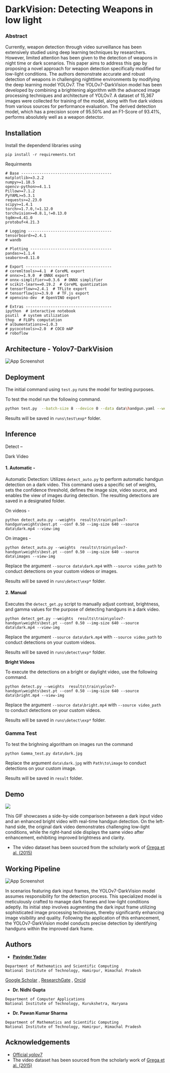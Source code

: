 
# DarkVision: Detecting Weapons in low light

### Abstract

Currently, weapon detection through video surveillance has been extensively studied using deep learning techniques by researchers. However, limited attention has been given to the detection of weapons in night time or dark scenarios. This paper aims to address this gap by proposing a novel approach for weapon detection specifically modified for low-light conditions. The authors demonstrate accurate and robust detection of weapons in challenging nighttime environments by modifying the deep learning model YOLOv7. The YOLOv7-DarkVision model has been developed by combining a brightening algorithm with the advanced image  processing techniques and architecture of YOLOv7. A dataset of 15,367 images were collected for training of the model, along with five dark videos from various sources for performance evaluation. The derived detection model, which has a precision score of 95.50% and an F1-Score of 93.41%, performs absolutely well as a weapon detector.


## Installation

Install the dependend libraries using

```
pip install -r requirements.txt
```

Requirments

``` 
# Base ----------------------------------------
matplotlib>=3.2.2
numpy>=1.18.5
opencv-python>=4.1.1
Pillow>=7.1.2
PyYAML>=5.3.1
requests>=2.23.0
scipy>=1.4.1
torch>=1.7.0,!=1.12.0
torchvision>=0.8.1,!=0.13.0
tqdm>=4.41.0
protobuf<4.21.3

# Logging -------------------------------------
tensorboard>=2.4.1
# wandb

# Plotting ------------------------------------
pandas>=1.1.4
seaborn>=0.11.0

# Export --------------------------------------
# coremltools>=4.1  # CoreML export
# onnx>=1.9.0  # ONNX export
# onnx-simplifier>=0.3.6  # ONNX simplifier
# scikit-learn==0.19.2  # CoreML quantization
# tensorflow>=2.4.1  # TFLite export
# tensorflowjs>=3.9.0  # TF.js export
# openvino-dev  # OpenVINO export

# Extras --------------------------------------
ipython  # interactive notebook
psutil  # system utilization
thop  # FLOPs computation
# albumentations>=1.0.3
# pycocotools>=2.0  # COCO mAP
# roboflow
```



## Architecture - Yolov7-DarkVision

![App Screenshot ](https://i.ibb.co/4sTRsXv/1.png>)
## Deployment

The initial command using ``test.py`` runs the model for testing purposes. 

To test the model run the following command.

```bash
python test.py  --batch-size 8 --device 0 --data data\handgun.yaml --weights results\train\yolov7-handgun\weights\last.pt --conf 0.50 --project results
```
Results will be saved in `runs\test\exp*`  folder.

 ## Inference

Detect –


Dark Video 


#### 1.	**Automatic**  -
Automatic Detection: Utilizes ``detect_auto.py`` to perform automatic handgun detection on a dark video. This command uses a specific set of weights, sets the confidence threshold, defines the image size, video source, and enables the view of images during detection. The resulting detections are saved in a designated folder.

On videos -
```
python detect_auto.py --weights  results\train\yolov7-handgun\weights\best.pt --conf 0.50 --img-size 640 --source data\dark.mp4 --view-img
```

On images -
```
python detect_auto.py --weights  results\train\yolov7-handgun\weights\best.pt --conf 0.50 --img-size 640 --source data\images --view-img
```

Replace the argument ``--source data\dark.mp4`` with ``--source video_path`` to conduct detections on your custom videos or images.

Results will be saved in `runs\detect\exp*`  folder.



#### 2.	**Manual**
Executes the ``detect_get.py`` script to manually adjust contrast, brightness, and gamma values for the purpose of detecting handguns in a dark video.

```
python detect_get.py --weights  results\train\yolov7-handgun\weights\best.pt --conf 0.50 --img-size 640 --source data\dark.mp4 --view-img
```

Replace the argument ``--source data\dark.mp4`` with ``--source video_path`` to conduct detections on your custom videos.

Results will be saved in `runs\detect\exp*`  folder.


**Bright Videos**

To execute the detections on a bright or daylight video, use the following command.

```
python detect.py --weights  results\train\yolov7-handgun\weights\best.pt --conf 0.50 --img-size 640 --source data\bright.mp4 --view-img

```

Replace the argument ``--source data\bright.mp4`` with ``--source video_path`` to conduct detections on your custom videos.

Results will be saved in `runs\detect\exp*`  folder.

### Gamma Test
 
 To test the brighning algoritham on images run the command

```
python Gamma_test.py data\dark.jpg
```
Replace the argument ``data\dark.jpg``  with ``Path\to\image`` to conduct detections on your custom image.

Results will be saved in `result` folder.
## Demo


![](https://github.com/PavinderYadav0/DarkVision/blob/main/ezgif.com-gif-to-mp4.gif)


This GIF showcases a side-by-side comparison between a dark input video and an enhanced bright video with real-time handgun detection. On the left-hand side, the original dark video demonstrates challenging low-light conditions, while the right-hand side displays the same video after enhancement, exhibiting improved brightness and clarity. 
- The video dataset has been sourced from the scholarly work of [Grega et al. (2015)](https://www.mdpi.com/1424-8220/16/1/47)
## Working Pipeline

![App Screenshot](https://i.ibb.co/nnrSRJ3/Screenshot-2023-11-23-170114.png)

In scenarios featuring dark input frames, the YOLOv7-DarkVision model assumes responsibility for the detection process. This specialized model is meticulously crafted to manage dark frames and low-light conditions adeptly. Its initial step involves augmenting the dark input frame utilizing sophisticated image processing techniques, thereby significantly enhancing image visibility and quality. Following the application of this enhancement, the YOLOv7-DarkVision model conducts precise detection by identifying handguns within the improved dark frame.
## Authors

- [**Pavinder Yadav**](https://github.com/PavinderYadav0) 
 
 ```
 Department of Mathematics and Scientific Computing 
 National Institute of Technology, Hamirpur, Himachal Pradesh
 ```
 [Google Scholar](https://scholar.google.com/citations?hl=en&authuser=1&user=p6ZeLMkAAAAJ) , [ResearchGate](https://www.researchgate.net/profile/Pavinder-Yadav) , [Orcid](https://orcid.org/0000-0001-8682-0234)
 

- **Dr. Nidhi Gupta**

 ```
 Department of Computer Applications 
 National Institute of Technology, Kurukshetra, Haryana
 ```


- **Dr. Pawan Kumar Sharma**
 ```
 Department of Mathematics and Scientific Computing 
 National Institute of Technology, Hamirpur, Himachal Pradesh
 ```

## Acknowledgements

 - [Official yolov7](https://github.com/WongKinYiu/yolov7)
  - The video dataset has been sourced from the scholarly work of [Grega et al. (2015)](https://www.mdpi.com/1424-8220/16/1/47)

